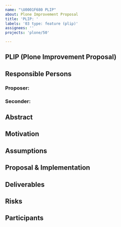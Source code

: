 ```yaml
---
name: "\U0001F680 PLIP"
about: Plone Improvement Proposal
title: 'PLIP: '
labels: '03 type: feature (plip)'
assignees: ''
projects: 'plone/50'

---
```


## PLIP (Plone Improvement Proposal)

<!--

Read https://6.docs.plone.org/contributing/core/plips.html first!

Mention the @plone/ClassicUI-Team when the PLIP is information complete!

-->

## Responsible Persons

### Proposer: <!-- full NAME of the proposer, should lead the PLIP - if not possible, tell about it! -->

### Seconder: <!-- NAME of another person supporting this PLIP -->

## Abstract

<!-- a comprehensive overview of the subject -->

## Motivation

<!--
Reason or motivation this proposal was created
-->

## Assumptions

<!-- Preconditions -->

## Proposal & Implementation

<!--
Detailed proposal with implementation details and - if needed - possible variants to be discussed.
-->

## Deliverables

<!--
Packages and documentation chapters involved, includes also third party if needed.
-->

## Risks

<!--
What will break/ affect existing installations of Plone after upgrade, including end user point of view, training efforts etc.
-->

## Participants

<!--
list of persons and roles known
-->
